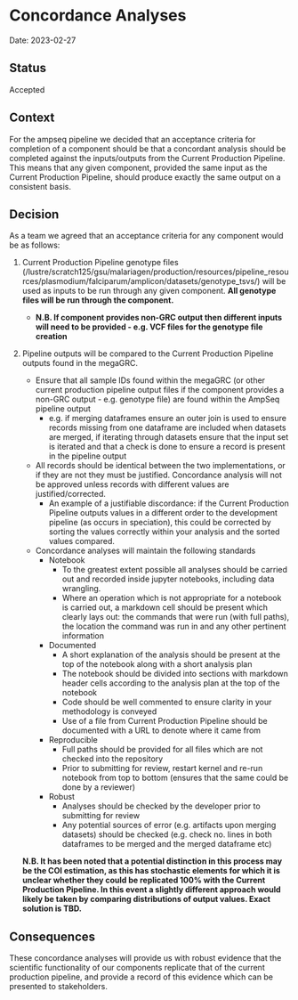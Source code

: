 # Concordance Analyses

Date: 2023-02-27

## Status
Accepted

## Context
For the ampseq pipeline we decided that an acceptance criteria for completion of a component should be that a concordant analysis should be completed against the inputs/outputs from the Current Production Pipeline. This means that any given component, provided the same input as the Current Production Pipeline, should produce exactly the same output on a consistent basis.

## Decision
As a team we agreed that an acceptance criteria for any component would be as follows:

1. Current Production Pipeline genotype files (/lustre/scratch125/gsu/malariagen/production/resources/pipeline_resources/plasmodium/falciparum/amplicon/datasets/genotype_tsvs/) will be used as inputs to be run through any given component. **All genotype files will be run through the component.** 
    * **N.B. If component provides non-GRC output then different inputs will need to be provided - e.g. VCF files for the genotype file creation**
2. Pipeline outputs will be compared to the Current Production Pipeline outputs found in the megaGRC.
    * Ensure that all sample IDs found within the megaGRC (or other current production pipeline output files if the component provides a non-GRC output - e.g. genotype file) are found within the AmpSeq pipeline output 
        * e.g. if merging dataframes ensure an outer join is used to ensure records missing from one dataframe are included when datasets are merged, if iterating through datasets ensure that the input set is iterated and that a check is done to ensure a record is present in the pipeline output
    * All records should be identical between the two implementations, or if they are not they must be justified. Concordance analysis will not be approved unless records with different values are justified/corrected.
        * An example of a justifiable discordance: if the Current Production Pipeline outputs values in a different order to the development pipeline (as occurs in speciation), this could be corrected by sorting the values correctly within your analysis and the sorted values compared.
    * Concordance analyses will maintain the following standards
        * Notebook
            * To the greatest extent possible all analyses should be carried out and recorded inside jupyter notebooks, including data wrangling.
            * Where an operation which is not appropriate for a notebook is carried out, a markdown cell should be present which clearly lays out: the commands that were run (with full paths), the location the command was run in and any other pertinent information
        * Documented
            * A short explanation of the analysis should be present at the top of the notebook along with a short analysis plan
            * The notebook should be divided into sections with markdown header cells according to the analysis plan at the top of the notebook
            * Code should be well commented to ensure clarity in your methodology is conveyed
            * Use of a file from Current Production Pipeline should be documented with a URL to denote where it came from
        * Reproducible
            * Full paths should be provided for all files which are not checked into the repository
            * Prior to submitting for review, restart kernel and re-run notebook from top to bottom (ensures that the same could be done by a reviewer)
        * Robust
            * Analyses should be checked by the developer prior to submitting for review
            * Any potential sources of error (e.g. artifacts upon merging datasets) should be checked (e.g. check no. lines in both dataframes to be merged and the merged dataframe etc)

    **N.B. It has been noted that a potential distinction in this process may be the COI estimation, as this has stochastic elements for which it is unclear whether they could be replicated 100% with the Current Production Pipeline. In this event a slightly different approach would likely be taken by comparing distributions of output values. Exact solution is TBD.**

## Consequences
These concordance analyses will provide us with robust evidence that the scientific functionality of our components replicate that of the current production pipeline, and provide a record of this evidence which can be presented to stakeholders.